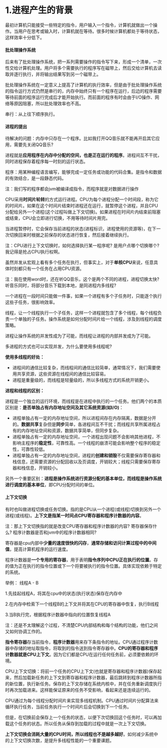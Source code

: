 # 1.进程产生的背景

最初计算机只能接受一些特定的指令，用户输入一个指令，计算机就做出一个操作。当用户在思考或输入时，计算机就在等待。很多时候计算机都处于等待状态，这样效率十分低下。

#### 批处理操作系统

后来有了批处理操作系统，把一系列需要操作的指令写下来，形成一个清单，一次性交给计算机处理。用户将多个需要执行的程序写在磁带上，然后交给计算机去读取并逐行执行，并将输出结果写到另一个磁带上。

批处理操作系统在一定意义上提高了计算机的执行效率，但是由于批处理操作系统的指令运行方式仍然是串行的，内存中始终只有一个程序在运行，后边的程序需要等待前面的程序运行完成后才能开始执行。而前面的程序有时会由于I/O操作、网络等原因阻塞，所以批处理效率也不高。

串行：从上往下顺序执行。

#### 进程的提出

待解决的问题：内存中只存在一个程序。比如我打开QQ音乐就不能再开启其它应用，需要先关闭QQ音乐?

进程就是**应用程序在内存中分配的空间，也是正在运行的程序**。进程间互不干扰，同时进程保存着程序每一时刻的运行状态。

程序：用某种编程语言编写，能够完成一定任务或功能的代码合集。是指令和数据的有效结合，是一段静态代码。

注：我们写的程序都会jvm被编译成指令，而程序就是对数据进行操作

CPU采用**时间片轮转**的方式运行进程。CPU为每个进程分配一个时间段，称为它的时间片。如果在这个时间片结束时进程还在运行，就暂停这个进程，并且CPU分配给另外一个进程(这个过程叫做上下文切换)。如果进程在时间片内结束前阻塞或结束，CPU会立即进行切换，不用等待时间片用完。

当进程暂停时，它会保存当前进程的状态(进程标识，进程使用的资源等)，在下一次切换回来时根据之前保存的状态进行恢复，然后接着继续执行。

注：CPU进行上下文切换时，如何选择执行某一程序呢? 是用户点哪个切换哪个? 我记得是抢占CPU执行权啊。

虽然并发从宏观上看有多个任务在执行，但事实上，对于**单核CPU**来说，任意具体时刻都只有一个任务在占用CPU资源。

注：我在使用word时，还在听QQ音乐，这个是两个不同的进程，进程切换太快? 听音乐同时，将部分音乐下载到本地，是同进程内多线程?

一个进程在一段时间只能做一件事，如果一个进程有多个子任务时，只能逐个执行这些子任务，很影响效率。

线程，让一个线程执行一个子任务，这样一个进程就包含了多个线程，每个线程负责一个单独的子任务。操作系统是如何分配时间片给一个线程，涉及到线程的调度策略。

进程让操作系统的并发性成为了可能，而线程让进程的内部并发成为了可能。

多进程的方式也可以实现并发，为什么要使用多线程呢?

**使用多线程的好处：**

- 进程间的通信比较复杂，而线程间的通信比较简单，通常情况下，我们需要使用共享资源，这些资源在线程间的通信比较容易。
- 进程是重量级的，而线程是轻量级的，所以多线程方式的系统开销更小。

**进程和线程的区别：**

进程是一个独立的运行环境，而线程是在进程中执行的一个任务。他们两个的本质区别是：**是否单独占有内存地址空间及其它系统资源(如I/O)**：

- 进程单独占有一定的内存地址空间，所以进程间存在内存隔离，数据是分开的。**数据共享**复杂但是**同步**简单，各进程间互不干扰；而线程共享所属进程占有的内存地址空间和资源，数据共享简单，但同步复杂。
- 进程单独占有一定的内存地址空间，一个进程出现问题不会影响其他进程，不影响主程序的**稳定性**，可靠性高。一个线程的崩溃可能会影响整个程序的稳定性，可靠性较低。
- 进程单独占有一定的内存地址空间，进程的**创建和销毁**不仅需要保存寄存器和栈信息，还需要资源的分配回收以及页调度，开销较大；线程只需要保存寄存器和栈信息，开销较小。

另外一个重要区别：**进程是操作系统进行****资源分配****的基本单位，而线程是操作系统进行调度的基本单位**，即CPU分配时间的单位。

#### 上下文切换

有时也叫做进程切换或任务切换。指的是CPU从一个进程(或线程)切换到另外一个进程(或线程)。**上下文是指某一时间点CPU寄存器和程序计数器的内容**。

注：那上下文切换指的就是改变CPU寄存器和程序计数器的内容? 寄存器保存什么? 程序计数器是否和jvm中的程序计数器相同?

寄存器是cpu内部中**少量的速度很快的闪存**，**通常存储和访问计算过程中的中间值**，提高计算机程序的运行速度。

程序计数器是**一个专用的寄存器**，用于表明**指令序列中CPU正在执行的位置**。存的值为正在执行的指令位置或下一个将要被执行的指令位置。具体实现依赖于特定的系统。

举例： 线程A - B

1.先挂起线程A，将其在cpu中的状态(执行状态)保存在内存中

2.在内存中检索下一个线程B的上下文并将其在CPU的寄存器中恢复，执行B线程

3.当B执行完，根据程序计数器中指向的位置恢复线程A

注：还是不太理解这个过程，不清楚CPU内部结构和每个结构的功能，他们之间又如何协调工作的。

**指令寄存器**存当前指令，**程序计数器**用来存下条指令的地址。CPU通过程序计数器中存储的地址取指令，将取到的指令送到指令寄存器中。**CPU的寄存器和程序计数器就是CPU上下文**。因为它们都是CPU在运行任何任务前，必须要依赖的环境。

CPU上下文切换：将前一个任务的CPU上下文(也就是寄存器和程序计数器)保存起来，然后加载新任务的上下文到寄存器和程序计数器，最后跳转到程序计数器所指的新位置，执行新任务。保存的上下文存储在系统内核中，并在任务重新调度执行时再次加载进来。这样能保证原来的任务不受影响，看起来还是连续运行的。

CPU通过为每个线程分配时间片来实现多线程机制。CPU通过时间片分配算法来循环执行任务，当前任务执行一个时间片后会切换到下一个任务。

但是，在切换前会保存上一个任务的状态，以便下次切换回这个任务时，可以再加载这个任务的状态。所以任务从保存到加载的过程中就是一次上下文切换。

**上下文切换会消耗大量的CPU时间，所以线程也不是越多越好**。如何减少系统中的上下文切换次数，是提升多线程性能的一个重要课题。